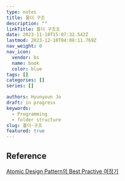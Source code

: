 ```yaml
---
type: notes
title: 폴더 구조
description: ""
linkTitle: 폴더 구조조
date: 2023-11-18T15:07:32.542Z
lastmod: 2023-12-10T04:08:11.769Z
nav_weight: 0
nav_icon:
  vendor: bs
  name: book
  color: blue
tags: []
categories: []
series: []

authors: Hyunyoun Jo
draft: in progress
keywords:
  - Programming
  - folder structure
slug: 폴더-구조
featured: true
---
```


## Reference

[Atomic Design Pattern의 Best Practive 여정기](https://yozm.wishket.com/magazine/detail/1531/)
